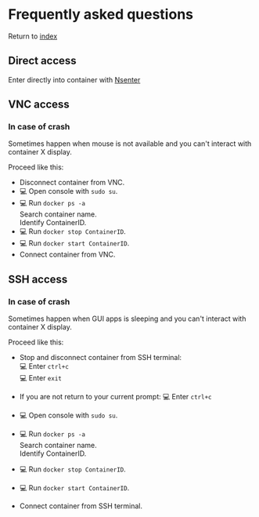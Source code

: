 # Frequently asked questions

Return to [index](https://github.com/marchandd/docker_index "Index")

## Direct access

Enter directly into container with [Nsenter](http://itsagooddaytobegeek.com/docker-ep-02-installation-de-nsenter/ "Nsenter")

## VNC access

### In case of crash

Sometimes happen when mouse is not available and you can't interact with container X display.

Proceed like this:
- Disconnect container from VNC.
- :computer: Open console with `sudo su`.
- :computer: Run `docker ps -a`  
  Search container name.  
  Identify ContainerID.
- :computer: Run `docker stop ContainerID`.
- :computer: Run `docker start ContainerID`.
- Connect container from VNC.

## SSH access

### In case of crash

Sometimes happen when GUI apps is sleeping and you can't interact with container X display.

Proceed like this:
- Stop and disconnect container from SSH terminal:  
:computer: Enter `ctrl+c`  
:computer: Enter `exit`  
- If you are not return to your current prompt:
:computer: Enter `ctrl+c`  

- :computer: Open console with `sudo su`.
- :computer: Run `docker ps -a`  
  Search container name.  
  Identify ContainerID.
- :computer: Run `docker stop ContainerID`.
- :computer: Run `docker start ContainerID`.
- Connect container from SSH terminal.
